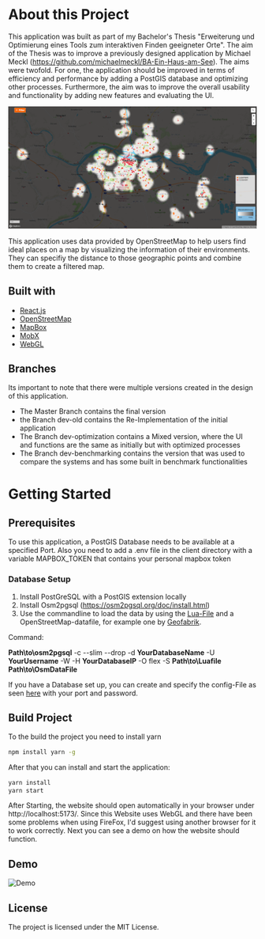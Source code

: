 # About this Project

This application was built as part of my Bachelor's Thesis "Erweiterung und Optimierung eines Tools zum interaktiven Finden geeigneter Orte". The aim of the Thesis was to improve a previously designed application by Michael Meckl (https://github.com/michaelmeckl/BA-Ein-Haus-am-See). The aims were twofold. For one, the application should be improved in terms of efficiency and performance by adding a PostGIS database and optimizing other processes. Furthermore, the aim was to improve the overall usability and functionality by adding new features and evaluating the UI.

![UI](images/GitImage2.PNG)

This application uses data provided by OpenStreetMap to help users find ideal places on a map by visualizing the information of their environments. They can specifiy the distance to those geographic points and combine them to create a filtered map.

## Built with

- [React.js](https://reactjs.org/)
- [OpenStreetMap](https://www.openstreetmap.org/)
- [MapBox](https://www.mapbox.com/)
- [MobX](https://mobx.js.org/README.html)
- [WebGL](https://get.webgl.org/)

## Branches

Its important to note that there were multiple versions created in the design of this application.

- The Master Branch contains the final version
- the Branch dev-old contains the Re-Implementation of the initial application
- The Branch dev-optimization contains a Mixed version, where the UI and functions are the same as initially but with optimized processes
- The Branch dev-benchmarking contains the version that was used to compare the systems and has some built in benchmark functionalities

# Getting Started

## Prerequisites

To use this application, a PostGIS Database needs to be available at a specified Port. Also you need to add a .env file in the client directory with a variable MAPBOX_TOKEN that contains your personal mapbox token

### Database Setup

1. Install PostGreSQL with a PostGIS extension locally
2. Install Osm2pgsql (https://osm2pgsql.org/doc/install.html)
3. Use the commandline to load the data by using the [Lua-File](https://github.com/MatthiasDobiosz/ein-haus-am-see-ba/blob/main/dbSetup/einhausamsee.lua) and a OpenStreetMap-datafile, for example one by [Geofabrik](https://download.geofabrik.de/).

Command:

**Path\to\osm2pgsql** -c --slim --drop -d **YourDatabaseName** -U **YourUsername** -W -H **YourDatabaseIP** -O flex -S **Path\to\Luafile** **Path\to\OsmDataFile**


If you have a Database set up, you can create and specify the config-File as seen [here](https://github.com/MatthiasDobiosz/ein-haus-am-see-ba/blob/main/shared/config.example.ts) with your port and password.

## Build Project

To the build the project you need to install yarn

```sh
npm install yarn -g
```

After that you can install and start the application:

```
yarn install
yarn start
```


After Starting, the website should open automatically in your browser under http://localhost:5173/. Since this Website uses WebGL and there have been some problems when using FireFox, I'd suggest using another browser for it to work correctly. Next you can see a demo on how the website should function.

## Demo

![Demo](images/Demo.gif)

## License

The project is licensed under the MIT License.
